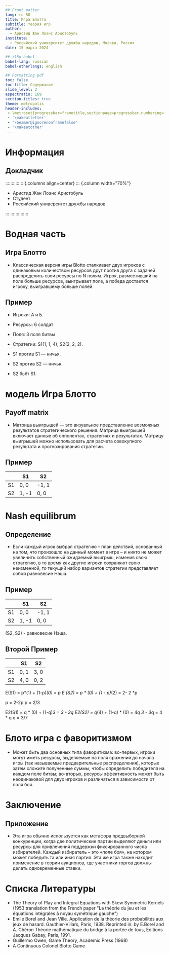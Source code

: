 ```yaml
---
## Front matter
lang: ru-RU
title: Игра Блотто
subtitle: теория игр
author:
  - Аристид Жан Лоэнс Аристобуль
institute:
  - Российский университет дружбы народов, Москва, Россия
date: 15 марта 2024

## i18n babel
babel-lang: russian
babel-otherlangs: english

## Formatting pdf
toc: false
toc-title: Содержание
slide_level: 2
aspectratio: 169
section-titles: true
theme: metropolis
header-includes:
 - \metroset{progressbar=frametitle,sectionpage=progressbar,numbering=fraction}
 - '\makeatletter'
 - '\beamer@ignorenonframefalse'
 - '\makeatother'
---
```


# Информация

## Докладчик

:::::::::::::: {.columns align=center}
::: {.column width="70%"}

  * Аристид Жан Лоэнс Аристобуль
  * Студент
  * Российский университет дружбы народов

:::
::::::::::::::

# Водная часть

## Игра Блотто

- Классическая версия игры Blotto сталкивает двух игроков с одинаковым количеством ресурсов друг против друга с задачей распределить свои ресурсы по N полям. Игрок, разместивший на поле больше ресурсов, выигрывает поле, а победа достается игроку, выигравшему больше полей.

## Пример

- Игроки: А и Б.
- Ресурсы: 6 солдат
- Поля: 3 поля битвы
- Стратегии: S1(1, 1, 4), S2(2, 2, 2).

- S1 против S1 — ничья.
- S2 против S2 — ничья.
- S2 бьёт S1.
  
# модель Игра Блотто

## Payoff  matrix 
- Матрица выигрышей — это визуальное представление возможных результатов стратегического решения. Матрица выигрышей включает данные об оппонентах, стратегиях и результатах. Матрицу выигрышей можно использовать для расчета совокупного результата и прогнозирования стратегии.
  
## Пример

|| S1 | S2|
|-------|-------| ------|
|S1|0,  0|-1, 1|
|S2|1, -1|0,  0|


# Nash equilibrum


## Определение 

- Если каждый игрок выбрал стратегию – план действий, основанный на том, что произошло на данный момент в игре – и никто не может увеличить собственный ожидаемый выигрыш, изменив свою стратегию, в то время как другие игроки сохраняют свою неизменной, то текущий набор вариантов стратегии представляет собой равновесие Нэша.



## Пример
|     | S1    | S2    |
| --- | ----- | ----- |
| S1  | 0,  0 | -1, 1 |
| S2  | 1, -1 | 0,  0 |

(S2, S2) - равновесие Нэша.

## Второй Пример

|     | S1    | S2    |
| --- | ----- | ----- |
| S1  | 0,  1 | 3, 0 |
| S2  | 4, 0 | 0,  2 |

E(S1) = p*(1) + (1-p)*(0) = p
E (S2) = p * (0) + (1 - p)*(2) = 2- 2 *p

p = 2-2p
p = 2/3

E2(S1) = q * (0) + (1-q)*3 = 3 - 3q
E2(S2) = q*(4) + (1-q) * (0) = 4*q 
3 - 3*q = 4 * q
q = 3/7

# Блото игра с фаворитизмом 

- Может быть два основных типа фаворитизма: во-первых, игроки могут иметь
ресурсы, выделяемые на поля сражений до начала игры (так называемые предварительные распределения), которые
затем сложите полученные суммы, чтобы определить победителя на каждом поле битвы; во-вторых, ресурсы
эффективность может быть неодинаковой для двух игроков и различаться в зависимости от поля боя.

# Заключение 

## Приложение

- Эта игра обычно используется как метафора предвыборной конкуренции, когда две политические партии выделяют деньги или ресурсы для привлечения поддержки фиксированного числа избирателей. Каждый избиратель – это «поле боя», на котором может победить та или иная партия. Эта же игра также находит применение в теории аукционов, где участники торгов должны делать одновременные ставки.

# Cписка Литературы

 - The Theory of Play and Integral Equations with Skew Symmetric Kernels (1953 translation from the French paper "La théorie du jeu et les équations intégrales à noyau symétrique gauche")
 - Emile Borel and Jean Ville. Application de la théorie des probabilités aux jeux de hasard. Gauthier-Villars, Paris, 1938. Reprinted in: by E.Borel and A. Chéron Théorie mathématique du bridge à la portée de tous, Editions Jacques Gabay, Paris, 1991.
 - Guillermo Owen, Game Theory, Academic Press (1968)
 - A Continuous Colonel Blotto Game





